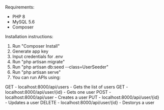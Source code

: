 Requirements:
- PHP 8
- MySQL 5.6
- Composer

Installation instructions:

1) Run "Composer Install"
2) Generate app key
3) Input credentials for .env
4) Run "php artisan migrate"
5) Run "php artisan db:seed --class=UserSeeder"
6) Run "php artisan serve"
7) You can run APIs using:

GET - localhost:8000/api/users - Gets the list of users
GET - localhost:8000/api/user/{id} - Gets one user
POST - localhost:8000/api/user - Creates a user
PUT - localhost:8000/api/user/{id} - Updates a user
DELETE - localhost:8000/api/user/{id} - Destorys a user
